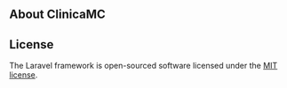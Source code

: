 ## About ClinicaMC

## License

The Laravel framework is open-sourced software licensed under the [MIT license](https://opensource.org/licenses/MIT).
